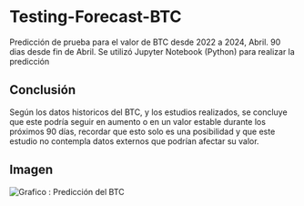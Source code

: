 # Testing-Forecast-BTC
Predicción de prueba para el valor de BTC desde 2022 a 2024, Abril.  90 dias desde fin de Abril.
Se utilizó Jupyter Notebook (Python) para realizar la predicción

## Conclusión
Según los datos historicos del BTC, y los estudios realizados, se concluye que este podría seguir en aumento o en un valor estable durante los próximos 90 días, recordar que esto solo es una posibilidad y que este estudio no contempla datos externos que podrían afectar su valor.

## Imagen

![Grafico : Predicción del BTC]([https://github.com/1bryanvalenzuela/Testing-Forecast-BTC/blob/main/btc_forecast.png])
